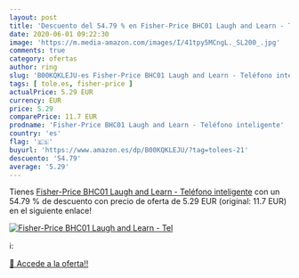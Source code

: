 ```yaml
---
layout: post
title: 'Descuento del 54.79 % en Fisher-Price BHC01 Laugh and Learn - Tel'
date: 2020-06-01 09:22:30
image: 'https://m.media-amazon.com/images/I/41tpy5MCngL._SL200_.jpg'
comments: true
category: ofertas
author: ring
slug: 'B00KQKLEJU-es Fisher-Price BHC01 Laugh and Learn - Teléfono inteligente'
tags: [ tole.es, fisher-price ]
actualPrice: 5.29 EUR
currency: EUR
price: 5.29
comparePrice: 11.7 EUR
prodname: 'Fisher-Price BHC01 Laugh and Learn - Teléfono inteligente'
country: 'es'
flag: '🇪🇸'
buyurl: 'https://www.amazon.es/dp/B00KQKLEJU/?tag=tolees-21'
descuento: '54.79'
average: '5.29'
---
```


Tienes [Fisher-Price BHC01 Laugh and Learn - Teléfono inteligente](https://www.amazon.es/dp/B00KQKLEJU/?tag=tolees-21) con un 54.79 % de descuento con precio de oferta de 5.29 EUR (original: 11.7 EUR) en el siguiente enlace!

[![Fisher-Price BHC01 Laugh and Learn - Tel](https://m.media-amazon.com/images/I/41tpy5MCngL._SL200_.jpg)](https://www.amazon.es/dp/B00KQKLEJU/?tag=tolees-21)

ℹ️:


[🛒 Accede a la oferta!!](https://www.amazon.es/dp/B00KQKLEJU/?tag=tolees-21)
